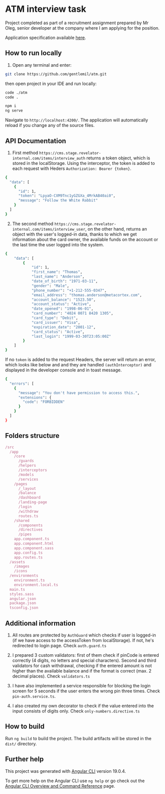 # ATM interview task

Project completed as part of a recruitment assignment prepared by Mr Oleg, senior developer at the company where I am applying for the position.

Application specification available [here](https://docs.google.com/document/d/1DzEaB2TwEpjz4fq1CHLWIwLfyGX2dUAygZStw8H5LFg/edit?tab=t.0).

## How to run locally

1. Open any terminal and enter:

```bash
git clone https://github.com/gentlemil/atm.git
```

then open project in your IDE and run locally:

```bash
code ./atm
code .

npm i
ng serve
```

Navigate to `http://localhost:4200/`. The application will automatically reload if you change any of the source files.

## API Documentation

1. First method `https://cms.stage.revelator-internal.com/items/interview_auth` returns a token object, which is stored in the localStorage. Using the interceptor, the token is added to each request with Heders `Authorization: Bearer {token}`.

```bash
{
  "data": [
    {
      "id": 1,
      "token": "LpyaO-CXM9Tnc1yGZGXa_4MrkAB40ai0",
      "message": "Follow the White Rabbit"
    }
  ]
}
```

2. The second method `https://cms.stage.revelator-internal.com/items/interview_user`, on the other hand, returns an object with the user's logged-in data, thanks to which we get information about the card owner, the available funds on the account or the last time the user logged into the system.

```bash
{
    "data": [
        {
            "id": 1,
            "first_name": "Thomas",
            "last_name": "Anderson",
            "date_of_birth": "1971-03-11",
            "gender": "Male",
            "phone_number": "+1-212-555-0347",
            "email_address": "thomas.anderson@metacortex.com",
            "account_balance": "1523.50",
            "account_status": "Active",
            "date_opened": "1998-06-01",
            "card_number": "4024 0071 8420 1305",
            "card_type": "Debit",
            "card_issuer": "Visa",
            "expiration_date": "2001-12",
            "card_status": "Active",
            "last_login": "1999-03-30T23:05:00Z"
        }
    ]
}
```

If no `token` is added to the request Headers, the server will return an error, which looks like below and and they are handled `(authInterceptor)` and displayed in the developer console and in toast message.

```bash
{
  "errors": [
    {
      "message": "You don't have permission to access this.",
      "extensions": {
        "code": "FORBIDDEN"
      }
    }
  ]
}
```

## Folders structure

```js
/src
  /app
    /core
      /guards
      /helpers
      /interceptors
      /models
      /services
    /pages
      /_layout
      /balance
      /dashboard
      /landing-page
      /login
      /withdraw
      routes.ts
    /shared
      /components
      /directives
      /pipes
    app.component.ts
    app.component.html
    app.component.sass
    app.config.ts
    app.routes.ts
  /assets
    /images
    /icons
  /environments
    environment.ts
    environment.local.ts
  main.ts
  styles.sass
  angular.json
  package.json
  tsconfig.json
```

## Additional information

1. All routes are protected by `AuthGuard` which checks if user is logged-in (if we have access to the accessToken from localStorage). If not, he's redirected to login page. Check `auth.guard.ts`

2. I prepared 3 custom validators: first of them check if pinCode is entered correctly (4 digits, no letters and special characters). Second and third validators for cash withdrawal, checking if the entered amount is not higher than the available balance and if the format is correct (max. 2 decimal places). Check `validators.ts`

3. I have also implemented a service responsible for blocking the login screen for 5 seconds if the user enters the wrong pin three times. Check `pin-auth.service.ts`.

4. I also created my own decorator to check if the value entered into the input consists of digits only. Check `only-numbers.directive.ts`

## How to build

Run `ng build` to build the project. The build artifacts will be stored in the `dist/` directory.

## Further help

This project was generated with [Angular CLI](https://github.com/angular/angular-cli) version 19.0.4.

To get more help on the Angular CLI use `ng help` or go check out the [Angular CLI Overview and Command Reference](https://angular.io/cli) page.
